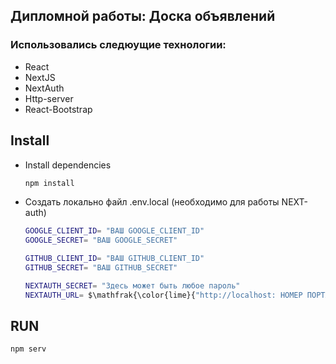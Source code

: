 ## Дипломной работы: Доска объявлений

### Использовались следюущие технологии:

- React
- NextJS
- NextAuth
- Http-server
- React-Bootstrap

## Install
- Install dependencies
  ```bash
  npm install
  ```
- Создать локально файл .env.local (необходимо для работы NEXT-auth)
  ```bash
  GOOGLE_CLIENT_ID= "ВАШ GOOGLE_CLIENT_ID"
  GOOGLE_SECRET= "ВАШ GOOGLE_SECRET"

  GITHUB_CLIENT_ID= "ВАШ GITHUB_CLIENT_ID"
  GITHUB_SECRET= "ВАШ GITHUB_SECRET"

  NEXTAUTH_SECRET= "Здесь может быть любое пароль"
  NEXTAUTH_URL= $\mathfrak{\color{lime}{"http://localhost: НОМЕР ПОРТА ВАШЕГО ЛОКАЛЬНОГО СЕРВЕРА"}}$
  ```

## RUN

  ```bash
  npm serv
  ```


